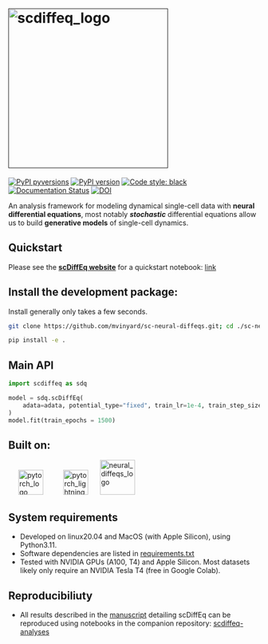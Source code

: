# <a href=""><img src=/docs/images/scdiffeq_logo.png alt="scdiffeq_logo" width="320" />

[![PyPI pyversions](https://img.shields.io/pypi/pyversions/scdiffeq.svg)](https://pypi.python.org/pypi/scdiffeq/)
[![PyPI version](https://badge.fury.io/py/scdiffeq.svg)](https://badge.fury.io/py/scdiffeq)
[![Code style: black](https://img.shields.io/badge/code%20style-black-000000.svg)](https://github.com/psf/black)
[![Documentation Status](https://readthedocs.org/projects/scdiffeq/badge/?version=latest)](https://docs.scdiffeq.com/en/latest/?badge=latest)
<a href="https://doi.org/10.5281/zenodo.17238593"><img src="https://zenodo.org/badge/616276336.svg" alt="DOI"></a>

An analysis framework for modeling dynamical single-cell data with **neural differential equations**, most notably ***stochastic*** differential equations  allow us to build **generative models** of single-cell dynamics.

## Quickstart

Please see the [**scDiffEq website**](https://docs.scdiffeq.com/en/latest/index.html) for a quickstart notebook: [link](https://docs.scdiffeq.com/en/latest/_notebooks/quickstart.html)

## Install the development package:

Install generally only takes a few seconds.

```BASH
git clone https://github.com/mvinyard/sc-neural-diffeqs.git; cd ./sc-neural-diffeqs;

pip install -e .
```

## Main API
  
```python
import scdiffeq as sdq

model = sdq.scDiffEq(
    adata=adata, potential_type="fixed", train_lr=1e-4, train_step_size=1200
)
model.fit(train_epochs = 1500)
```
  

## Built on:
<img width="50" hspace="20" alt="pytorch_logo" href="https://pytorch.org/" src="https://user-images.githubusercontent.com/47393421/187940001-61655a05-5393-419a-be96-75d11f233d6e.png"><img width="50" href="https://www.pytorchlightning.ai/" hspace="20" alt="pytorch_lightning_logo" src="https://user-images.githubusercontent.com/47393421/187939281-19139d2c-84fe-47b8-a77c-b87e04feca36.png">
<img width="70" href="https://github.com/mvinyard/neural-diffeqs" alt="neural_diffeqs_logo" src="https://user-images.githubusercontent.com/47393421/187945512-c6b9e9e9-92ca-4578-bbbc-f2216727b0e9.png">


## System requirements
- Developed on linux20.04 and MacOS (with Apple Silicon), using Python3.11.
- Software dependencies are listed in [requirements.txt](./requirements.txt)
- Tested with NVIDIA GPUs (A100, T4) and Apple Silicon. Most datasets likely only require an NVIDIA Tesla T4 (free in Google Colab).

## Reproducibiliuty
- All results described in the [manuscript](https://www.biorxiv.org/content/10.1101/2023.12.06.570508v2) detailing scDiffEq can be reproduced using notebooks in the companion repository: [scdiffeq-analyses](https://github.com/scDiffEq/scdiffeq-analyses)
